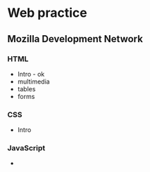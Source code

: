 # Web practice
## Mozilla Development Network
### HTML
- Intro - ok
- multimedia
- tables
- forms
### CSS
- Intro 
### JavaScript
-
